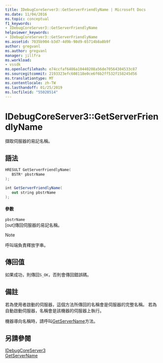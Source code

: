 ```yaml
---
title: IDebugCoreServer3::GetServerFriendlyName | Microsoft Docs
ms.date: 11/04/2016
ms.topic: conceptual
f1_keywords:
- IDebugCoreServer3::GetServerFriendlyName
helpviewer_keywords:
- IDebugCoreServer3::GetServerFriendlyName
ms.assetid: 7035b904-b3d7-4d9b-98d9-65714b8a8b9f
author: gregvanl
ms.author: gregvanl
manager: jillfra
ms.workload:
- vssdk
ms.openlocfilehash: e74ccfaf6486a10440208a56de70564304533c87
ms.sourcegitcommit: 2193323efc608118e0ce6f6b2ff532f158245d56
ms.translationtype: MT
ms.contentlocale: zh-TW
ms.lasthandoff: 01/25/2019
ms.locfileid: "55028514"
---
```

# <a name="idebugcoreserver3getserverfriendlyname"></a>IDebugCoreServer3::GetServerFriendlyName
擷取伺服器的易記名稱。  
  
## <a name="syntax"></a>語法  
  
```cpp  
HRESULT GetServerFriendlyName(  
   BSTR* pbstrName  
);  
```  
  
```csharp  
int GetServerFriendlyName(  
   out string pbstrName  
);  
```  
  
#### <a name="parameters"></a>參數  
 `pbstrName`  
 [out]傳回伺服器的易記名稱。  
  
> [!NOTE]
>  呼叫端負責釋放字串。  
  
## <a name="return-value"></a>傳回值  
 如果成功，則傳回`S_OK`，否則會傳回錯誤碼。  
  
## <a name="remarks"></a>備註  
 若為使用者啟動的伺服器，這個方法所傳回的名稱會是伺服器的完整名稱。 若為自動啟動伺服器，名稱會是該機器的伺服器上執行。  
  
 機器導向名稱時，請呼叫[GetServerName](../../../extensibility/debugger/reference/idebugcoreserver3-getservername.md)方法。  
  
## <a name="see-also"></a>另請參閱  
 [IDebugCoreServer3](../../../extensibility/debugger/reference/idebugcoreserver3.md)   
 [GetServerName](../../../extensibility/debugger/reference/idebugcoreserver3-getservername.md)